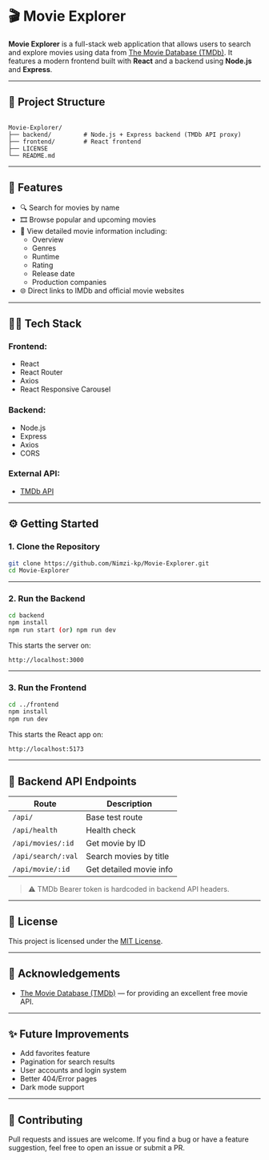 
# 🎬 Movie Explorer

**Movie Explorer** is a full-stack web application that allows users to search and explore movies using data from [The Movie Database (TMDb)](https://www.themoviedb.org/). It features a modern frontend built with **React** and a backend using **Node.js** and **Express**.

---

## 📁 Project Structure

```

Movie-Explorer/
├── backend/         # Node.js + Express backend (TMDb API proxy)
├── frontend/        # React frontend
├── LICENSE
└── README.md

````

---

## 🚀 Features

- 🔍 Search for movies by name
- 🎞️ Browse popular and upcoming movies
- 📝 View detailed movie information including:
  - Overview
  - Genres
  - Runtime
  - Rating
  - Release date
  - Production companies
- 🌐 Direct links to IMDb and official movie websites

---

## 🧑‍💻 Tech Stack

### Frontend:
- React
- React Router
- Axios
- React Responsive Carousel

### Backend:
- Node.js
- Express
- Axios
- CORS

### External API:
- [TMDb API](https://developer.themoviedb.org/docs)

---

## ⚙️ Getting Started

### 1. Clone the Repository

```bash
git clone https://github.com/Nimzi-kp/Movie-Explorer.git
cd Movie-Explorer
````

---

### 2. Run the Backend

```bash
cd backend
npm install
npm run start (or) npm run dev
```

This starts the server on:

```
http://localhost:3000
```

---

### 3. Run the Frontend

```bash
cd ../frontend
npm install
npm run dev
```

This starts the React app on:

```
http://localhost:5173
```

---

## 🔗 Backend API Endpoints

| Route              | Description             |
| ------------------ | ----------------------- |
| `/api/`            | Base test route         |
| `/api/health`      | Health check            |
| `/api/movies/:id`  | Get movie by ID         |
| `/api/search/:val` | Search movies by title  |
| `/api/movie/:id`   | Get detailed movie info |

> ⚠️ TMDb Bearer token is hardcoded in backend API headers.

---

## 📝 License

This project is licensed under the [MIT License](LICENSE).

---

## 🙌 Acknowledgements

* [The Movie Database (TMDb)](https://www.themoviedb.org/) — for providing an excellent free movie API.

---

## ✨ Future Improvements

* Add favorites feature
* Pagination for search results
* User accounts and login system
* Better 404/Error pages
* Dark mode support

---

## 🤝 Contributing

Pull requests and issues are welcome. If you find a bug or have a feature suggestion, feel free to open an issue or submit a PR.


